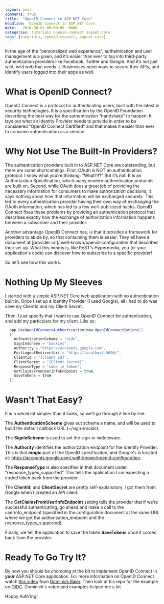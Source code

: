 ```yaml
---
layout: post
comments: true
title:  "OpenID Connect in ASP.NET Core"
headline:  OpenID Connect in ASP.NET Core
date:   2016-08-01 00:00:00 -0600
categories: tutorials openid-connect aspnet-core
tags: [tutorials, openid-connect, aspnet-core]
---
```


In the age of the “personalized web experience”, authentication and user management is a given, and it’s easier than ever to tap into third-party authentication providers like Facebook, Twitter and Google. And it’s not just wild, wild web that needs it. Businesses need ways to secure their APIs, and identify users logged into their apps as well.

<!-- more -->

What is OpenID Connect?
==
OpenID Connect is a protocol for authenticating users, built with the latest in security technologies. It is a specification by the OpenID Foundation describing the best way for the authentication “handshake” to happen. It lays out what an Identity Provider needs to provide in order to be considered “OpenID Connect Certified” and that makes it easier than ever to consume authentication as a service.

Why Not Use The Built-In Providers?
==
The authentication providers built in to ASP.NET Core are outstanding, but there are some shortcomings. First, OAuth is NOT an authentication protocol. I know what you’re thinking: “What?!!?” But it’s not. It is an Authorization Specification, which many modern authentication protocols are built on. Second, while OAuth does a great job of providing the necessary information for consumers to make authorization decisions, it says nothing about how that information will be exchanged securely. This led to every authentication provider having their own way of exchanging the OAuth information, which has led to a few well-publicized hacks. OpenID Connect fixes these problems by providing an authentication protocol that describes exactly how the exchange of authorization information happens between a subscriber and their provider. 

Another advantage OpenID Connect has, is that it provides a framework for providers to abide by, so that consuming them is easier. They all have a document at [provider url]/.well-known/openid-configuration that describes their set up. What this means is, like ReST's Hypermedia, you (or your application's code) can discover how to subscribe to a specific provider!

So let’s see how this works.

Nothing Up My Sleeves
==
I started with a simple ASP.NET Core web application with no authentication built in. Once I set up a Identity Provider (I used Google), all I had to do was save my ClientId and my Client Secret.

Then, I just specify that I want to use OpenID Connect for authentication, and add my particulars for my client. Like so:

```c#
  app.UseOpenIdConnectAuthentication(new OpenIdConnectOptions()
  {
    AuthenticationScheme = "oidc",
    SignInScheme = "Cookies",
    Authority = "https://accounts.google.com",
    PostLogoutRedirectUri = "http://localhost:5000/",
    ClientId = "[Client Id]",
    ClientSecret = "[Client Secret]",
    ResponseType = "code id_token",
    GetClaimsFromUserInfoEndpoint = true,
    SaveTokens = true
  });
```

Wasn't That Easy?
==
It is a whole lot simpler than it looks, so we’ll go through it line by line.

The **AuthenticationScheme** gives out scheme a name, and will be used to build the default callback URL (~/sign-in/oidc).

The **SignInScheme** is used to set the sign-in middleware.

The **Authority** identifies the authorization endpoint for the Identity Provider. This is that ***magic*** part of the OpenID specification, and Google's is located at: https://accounts.google.com/.well-known/openid-configuration.

The **ResponseType** is also specified in that document under “response_types_supported”. This tells the application I am expecting a coded token back from the provider.

The **ClientId**, and **ClientSecret** are pretty self-explanatory. I got them from Google when I created an API client.

The **GetClaimsFromUserInfoEndpoint** setting tells the provider that if we’re successful authenticating, go ahead and make a call to the userinfo_endpoint (specified in the configuration document at the same URL where we got the authorization_endpoint and the response_types_supported).

Finally, we tell the application to save the token **SaveTokens** once it comes back from the provider.

Ready To Go Try It?
==
By now you should be chomping at the bit to implement OpenID Connect in ***your*** ASP.NET Core application. For more information on OpenID Connect watch [this video](https://vimeo.com/113604459) from [Dominick Baier](https://leastprivilege.com/). Then look at his repo for the example on [OIDC](https://github.com/leastprivilege/AspNetCoreSecuritySamples/tree/master/OIDC). Dominick's video and examples helped me a lot. 

Happy Auth'ing!
